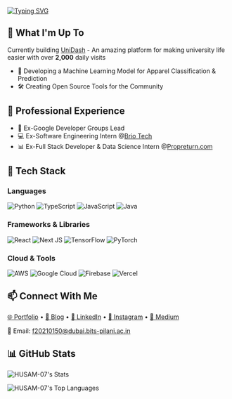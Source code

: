 [![Typing SVG](https://readme-typing-svg.demolab.com?font=Epilogue&size=22&duration=1500&pause=500&color=FF9900&vCenter=true&multiline=true&width=500&height=100&lines=Hey+%F0%9F%91%8B%2C+I'm+Husam;Software+Developer+with+AI%2BData;I+focus+on+building+leverage+through+Tech+)](https://git.io/typing-svg)

## 🚀 What I'm Up To
Currently building [UniDash](https://unidash.mohammedhusamuddin.me/) - An amazing platform for making university life easier with over **2,000** daily visits
- 🤖 Developing a Machine Learning Model for Apparel Classification & Prediction
- 🛠️ Creating Open Source Tools for the Community

## 💼 Professional Experience
- 🎯 Ex-Google Developer Groups Lead
- 💻 Ex-Software Engineering Intern @[Brio Tech](https://www.briotech.com/)
- 📊 Ex-Full Stack Developer & Data Science Intern @[Propreturn.com](https://www.propreturns.com/)

## 🔧 Tech Stack
### Languages
![Python](https://img.shields.io/badge/python-3670A0?style=flat&logo=python&logoColor=ffdd54)
![TypeScript](https://img.shields.io/badge/typescript-%23007ACC.svg?style=flat&logo=typescript&logoColor=white)
![JavaScript](https://img.shields.io/badge/javascript-%23323330.svg?style=flat&logo=javascript&logoColor=%23F7DF1E)
![Java](https://img.shields.io/badge/java-%23ED8B00.svg?style=flat&logo=java&logoColor=white)

### Frameworks & Libraries
![React](https://img.shields.io/badge/react-%2320232a.svg?style=flat&logo=react&logoColor=%2361DAFB)
![Next JS](https://img.shields.io/badge/Next-black?style=flat&logo=next.js&logoColor=white)
![TensorFlow](https://img.shields.io/badge/TensorFlow-%23FF6F00.svg?style=flat&logo=TensorFlow&logoColor=white)
![PyTorch](https://img.shields.io/badge/PyTorch-%23EE4C2C.svg?style=flat&logo=PyTorch&logoColor=white)

### Cloud & Tools
![AWS](https://img.shields.io/badge/AWS-%23FF9900.svg?style=flat&logo=amazon-aws&logoColor=white)
![Google Cloud](https://img.shields.io/badge/Google%20Cloud-%234285F4.svg?style=flat&logo=google-cloud&logoColor=white)
![Firebase](https://img.shields.io/badge/firebase-%23039BE5.svg?style=flat&logo=firebase)
![Vercel](https://img.shields.io/badge/vercel-%23000000.svg?style=flat&logo=vercel&logoColor=white)

## 📫 Connect With Me
<p align="left">
  <a href="https://mohammedhusamuddin.me">🌐 Portfolio</a> •
  <a href="https://valuevault.beehiiv.com/">📝 Blog</a> •
  <a href="https://www.linkedin.com/in/mohammedhusamuddin/">💼 LinkedIn</a> •
  <a href="https://instagram.com/itshu.sam">📸 Instagram</a> •
  <a href="https://medium.com/@HUSAM_007">📖 Medium</a>
</p>

📧 Email: f20210150@dubai.bits-pilani.ac.in

## 📊 GitHub Stats


![HUSAM-07's Stats](https://github-readme-stats.vercel.app/api?username=HUSAM-07&theme=dark&show_icons=true&hide_border=false&count_private=true)

![HUSAM-07's Top Languages](https://github-readme-stats.vercel.app/api/top-langs/?username=HUSAM-07&theme=dark&show_icons=true&hide_border=false&layout=compact)
